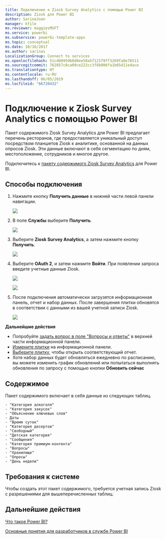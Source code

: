 ```yaml
---
title: Подключение к Ziosk Survey Analytics с помощью Power BI
description: Ziosk для Power BI
author: SarinaJoan
manager: kfile
ms.reviewer: maggiesMSFT
ms.service: powerbi
ms.subservice: powerbi-template-apps
ms.topic: conceptual
ms.date: 10/16/2017
ms.author: sarinas
LocalizationGroup: Connect to services
ms.openlocfilehash: 51cd08959b0d8ee58a5f121f9ff3269fa8e76511
ms.sourcegitcommit: 762857c8ca09ce222cc3f8b006fa1b65d11e4ace
ms.translationtype: HT
ms.contentlocale: ru-RU
ms.lasthandoff: 06/05/2019
ms.locfileid: "66720432"
---
```

# <a name="connect-to-ziosk-survey-analytics-with-power-bi"></a>Подключение к Ziosk Survey Analytics с помощью Power BI
Пакет содержимого Ziosk Survey Analytics для Power BI предлагает перечень ресторанов, где предоставляется уникальный доступ посредством планшетов Ziosk к аналитике, основанной на данных опросов Ziosk. Эти данные включают в себя сегментацию по дням, местоположение, сотрудников и многое другое.

Подключитесь к [пакету содержимого Ziosk Survey Analytics](https://app.powerbi.com/getdata/services/ziosk-survey-analytics) для Power BI.

## <a name="how-to-connect"></a>Способы подключения
1. Нажмите кнопку **Получить данные** в нижней части левой панели навигации.  
   
    ![](media/service-connect-to-ziosk/getdata.png)
2. В поле **Службы** выберите **Получить**.  
   
    ![](media/service-connect-to-ziosk/services.png)
3. Выберите **Ziosk Survey Analytics**, а затем нажмите кнопку **Получить**.  
   
    ![](media/service-connect-to-ziosk/ziosk.png)
4. Выберите **OAuth 2**, и затем нажмите **Войти**. При появлении запроса введите учетные данные Ziosk.
   
    ![](media/service-connect-to-ziosk/creds.png)
   
    ![](media/service-connect-to-ziosk/creds2.png)
5. После подключения автоматически загрузятся информационная панель, отчет и набор данных. После завершения плитки обновятся в соответствии с данными из вашей учетной записи Ziosk.
   
    ![](media/service-connect-to-ziosk/dashboard.png)

**Дальнейшие действия**

* Попробуйте [задать вопрос в поле "Вопросы и ответы"](consumer/end-user-q-and-a.md) в верхней части информационной панели.
* [Измените плитки](service-dashboard-edit-tile.md) на информационной панели.
* [Выберите плитку](consumer/end-user-tiles.md), чтобы открыть соответствующий отчет.
* Хотя набор данных будет обновляться ежедневно по расписанию, вы можете изменить график обновлений или попытаться выполнять обновления по запросу с помощью кнопки **Обновить сейчас**

## <a name="whats-included"></a>Содержимое
Пакет содержимого включает в себя данные из следующих таблиц.  

    - "Категория алкоголя"  
    - "Категория закусок"  
    - "Объяснение ключевых слов"  
    - Даты  
    - "Время суток"  
    - "Категория десертов"  
    - "Свободный"  
    - "Детская категория"  
    - "Сообщения"  
    - "Категория премиум-контента"  
    - "Вопросы"  
    - "Хранилище"  
    - "Опросы"  
    - "День недели"  


## <a name="system-requirements"></a>Требования к системе
Чтобы создать этот пакет содержимого, требуется учетная запись Ziosk с разрешениями для вышеперечисленных таблиц.

## <a name="next-steps"></a>Дальнейшие действия
[Что такое Power BI?](power-bi-overview.md)

[Основные понятия для разработчиков в службе Power BI](service-basic-concepts.md)


